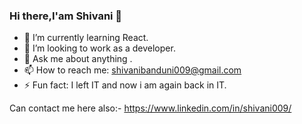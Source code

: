 ### Hi there,I'am Shivani 👋

<!-- **009shivani/009shivani** is a ✨ _special_ ✨ repository because its `README.md` (this file) appears on your GitHub profile. -->

<!-- Here are some ideas to get you started: -->

- 🌱 I’m currently learning React.
- 👯 I’m  looking to work as a developer.
- 💬 Ask me about anything .
- 📫 How to reach me: shivanibanduni009@gmail.com
- ⚡ Fun fact: I left IT and now i am again back in IT.

Can contact me here also:- https://www.linkedin.com/in/shivani009/
